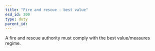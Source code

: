 ```yaml
---
title: "Fire and rescue - best value"
esd_id: 300
type: duty
parent_id:  
---
```


A fire and rescue authority must comply with the best value/measures regime.

